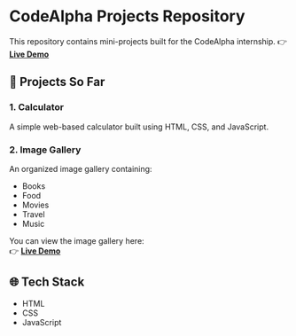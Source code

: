 # CodeAlpha Projects Repository

This repository contains mini-projects built for the CodeAlpha internship.
👉 **[Live Demo](https://rajal24.github.io/CodeAlpha/Calculator/)**

## 📁 Projects So Far

### 1. Calculator
A simple web-based calculator built using HTML, CSS, and JavaScript.

### 2. Image Gallery
An organized image gallery containing:
- Books
- Food
- Movies
- Travel
- Music

You can view the image gallery here:  
👉 **[Live Demo](https://Rajal24.github.io/CodeAlpha/image-gallery/)**

## 🌐 Tech Stack
- HTML
- CSS
- JavaScript

